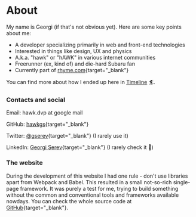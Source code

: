 # About

My name is Georgi (if that's not obvious yet). Here are some key points about me:

- A developer specializing primarily in web and front-end technologies
- Interested in things like design, UX and physics
- A.k.a. "hawk" or "hAWK" in various internet communities
- Freerunner (ex, kind of) and die-hard Subaru fan
- Currently part of [rhyme.com](https://rhyme.com){target="_blank"}


You can find more about how I ended up here in [Timeline](/#/timeline) 🏄‍.

### Contacts and social

Email: hawk.dvp at google mail

GitHub: [hawkgs](https://github.com){target="_blank"}

Twitter: [@gserev](https://twitter.com/gserev){target="_blank"} (I rarely use it)

LinkedIn: [Georgi Serev](https://linkedin.com){target="_blank"} (I rarely check it 🤯)

### The website

During the development of this website I had one rule - don't use libraries apart from Webpack and Babel. This resulted in a small not-so-rich single-page framework. It was purely a test for me, trying to build something without the common and conventional tools and frameworks available nowdays. You can check the whole source code at [GitHub](https://github.com/hawkgs/georgi.ws){target="_blank"}.

